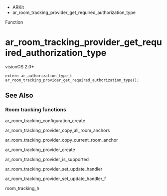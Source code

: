

- ARKit
-  ar_room_tracking_provider_get_required_authorization_type 

Function

# ar_room_tracking_provider_get_required_authorization_type

visionOS 2.0+

``` source
extern ar_authorization_type_t ar_room_tracking_provider_get_required_authorization_type();
```

## See Also

### Room tracking functions

ar_room_tracking_configuration_create

ar_room_tracking_provider_copy_all_room_anchors

ar_room_tracking_provider_copy_current_room_anchor

ar_room_tracking_provider_create

ar_room_tracking_provider_is_supported

ar_room_tracking_provider_set_update_handler

ar_room_tracking_provider_set_update_handler_f

room_tracking_h

